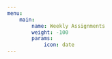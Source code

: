```yaml
---
menu:
    main:
        name: Weekly Assignments
        weight: -100
        params:
            icon: date
---
```


















































